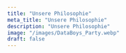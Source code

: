 ```yaml
---
title: "Unsere Philosophie"
meta_title: "Unsere Philosophie"
description: "Unsere Philosophie"
image: "/images/DataBoys_Party.webp"
draft: false
---
```

